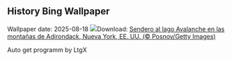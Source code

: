 ## History Bing Wallpaper
Wallpaper date: 2025-08-18
![](https://www.bing.com/th?id=OHR.AvalancheLake_ES-ES4962588895_UHD.jpg&w=1000)Download: [Sendero al lago Avalanche en las montañas de Adirondack, Nueva York, EE. UU. (© Posnov/Getty Images)](https://www.bing.com/th?id=OHR.AvalancheLake_ES-ES4962588895_UHD.jpg)

Auto get programm by LtgX
